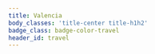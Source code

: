 ```yaml
---
title: Valencia
body_classes: 'title-center title-h1h2'
badge_class: badge-color-travel
header_id: travel
---
```


